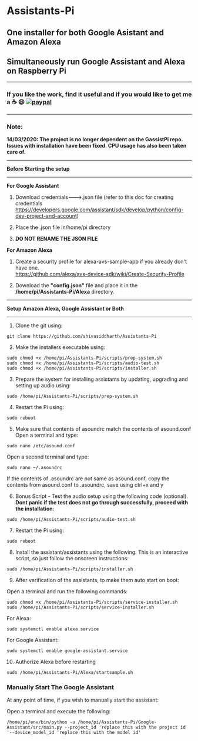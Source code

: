 # Assistants-Pi
## One installer for both Google Asistant and Amazon Alexa   
## Simultaneously run Google Assistant and Alexa on Raspberry Pi    
*******************************************************************************************************************************
### **If you like the work, find it useful and if you would like to get me a :coffee: :smile:** [![paypal](https://www.paypalobjects.com/en_US/i/btn/btn_donate_LG.gif)](https://www.paypal.com/cgi-bin/webscr?cmd=_s-xclick&hosted_button_id=7GH3YDCHZ36QN)  

*******************************************************************************************************************************
### Note:
**14/03/2020: The project is no longer dependent on the GassistPi repo. Issues with installation have been fixed. CPU usage has also been taken care of.**  
****************************************************************
**Before Starting the setup**
****************************************************************
**For Google Assistant**  
1. Download credentials--->.json file (refer to this doc for creating credentials https://developers.google.com/assistant/sdk/develop/python/config-dev-project-and-account)   

2. Place the .json file in/home/pi directory  

3. **DO NOT RENAME THE JSON FILE**

**For Amazon Alexa**  
1. Create a security profile for alexa-avs-sample-app if you already don't have one.  
https://github.com/alexa/avs-device-sdk/wiki/Create-Security-Profile  

2. Download the **"config.json"** file and place it in the **/home/pi/Assistants-Pi/Alexa** directory.  


***************************************************************
**Setup Amazon Alexa, Google Assistant or Both**     
***************************************************************
1. Clone the git using:
```
git clone https://github.com/shivasiddharth/Assistants-Pi  
```
2. Make the installers executable using:
```
sudo chmod +x /home/pi/Assistants-Pi/scripts/prep-system.sh    
sudo chmod +x /home/pi/Assistants-Pi/scripts/audio-test.sh   
sudo chmod +x /home/pi/Assistants-Pi/scripts/installer.sh  
```
3. Prepare the system for installing assistants by updating, upgrading and setting up audio using:  
```
sudo /home/pi/Assistants-Pi/scripts/prep-system.sh
```
4. Restart the Pi using:
```
sudo reboot
```
5. Make sure that contents of asoundrc match the contents of asound.conf    
   Open a terminal and type:  
```
sudo nano /etc/asound.conf
```
Open a second terminal and type:    
```
sudo nano ~/.asoundrc
```
If the contents of .asoundrc are not same as asound.conf, copy the contents from asound.conf to .asoundrc, save using ctrl+x and y

6. Bonus Script - Test the audio setup using the following code (optional). **Dont panic if the test does not go through successfully, proceed with the installation**:  
```
sudo /home/pi/Assistants-Pi/scripts/audio-test.sh  
```
7. Restart the Pi using:
```
sudo reboot
```
8. Install the assistant/assistants using the following. This is an interactive script, so just follow the onscreen instructions:
```
sudo /home/pi/Assistants-Pi/scripts/installer.sh  
```  
9. After verification of the assistants, to make them auto start on boot:  

Open a terminal and run the following commands:  
```
sudo chmod +x /home/pi/Assistants-Pi/scripts/service-installer.sh
sudo /home/pi/Assistants-Pi/scripts/service-installer.sh  
```
For Alexa:  
```
sudo systemctl enable alexa.service  
```
For Google Assistant:  
```
sudo systemctl enable google-assistant.service  
```


10. Authorize Alexa before restarting  
```
sudo /home/pi/Assistants-Pi/Alexa/startsample.sh  
```

### Manually Start The Google Assistant

At any point of time, if you wish to manually start the assistant:

Open a terminal and execute the following:
```
/home/pi/env/bin/python -u /home/pi/Assistants-Pi/Google-Assistant/src/main.py --project_id 'replace this with the project id '--device_model_id 'replace this with the model id'
```   
